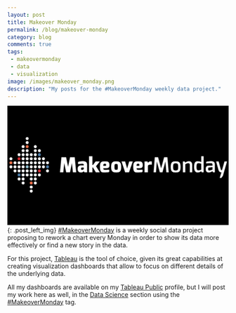```yaml
---
layout: post
title: Makeover Monday
permalink: /blog/makeover-monday
category: blog
comments: true
tags: 
 - makeovermonday
 - data
 - visualization
image: /images/makeover_monday.png
description: "My posts for the #MakeoverMonday weekly data project."
---
```

![MakeoverMonday Logo](/images/makeover_monday.png){: .post_left_img}
[#MakeoverMonday](http://www.makeovermonday.co.uk) is a weekly social data project proposing to rework a chart every Monday in order to show its data more effectively or find a new story in the data.  

For this project, [Tableau](https://www.tableau.com) is the tool of choice, given its great capabilities at creating visualization dashboards that allow to focus on different details of the underlying data.  

All my dashboards are available on my [Tableau Public](https://public.tableau.com/profile/roberto.preste#!/) profile, but I will post my work here as well, in the [Data Science](/datascience) section using the [#MakeoverMonday](/tags/#makeovermonday) tag.  
  



